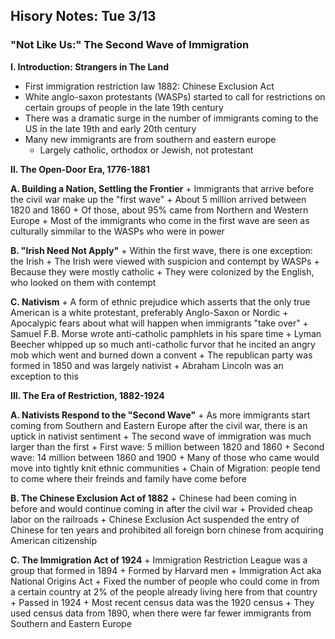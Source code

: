 Hisory Notes: Tue 3/13
----------------------

### "Not Like Us:" The Second Wave of Immigration

__I. Introduction: Strangers in The Land__
   + First immigration restriction law 1882: Chinese Exclusion Act
   + White anglo-saxon protestants (WASPs) started to call for restrictions on certain groups of people in the late 19th century
   + There was a dramatic surge in the number of immigrants coming to the US in the late 19th and early 20th century
   + Many new immigrants are from southern and eastern europe
      + Largely catholic, orthodox or Jewish, not protestant

__II. The Open-Door Era, 1776-1881__

   __A. Building a Nation, Settling the Frontier__
      + Immigrants that arrive before the civil war make up the "first wave"
         + About 5 million arrived between 1820 and 1860
         + Of those, about 95% came from Northern and Western Europe
         + Most of the immigrants who come in the first wave are seen as culturally simmilar to the WASPs who were in power

   __B. "Irish Need Not Apply"__
      + Within the first wave, there is one exception: the Irish
      + The Irish were viewed with suspicion and contempt by WASPs
         + Because they were mostly catholic
         + They were colonized by the English, who looked on them with contempt

   __C. Nativism__
      + A form of ethnic prejudice which asserts that the only true American is a white protestant, preferably Anglo-Saxon or Nordic
      + Apocalypic fears about what will happen when immigrants "take over"
      + Samuel F.B. Morse wrote anti-catholic pamphlets in his spare time
      + Lyman Beecher whipped up so much anti-catholic furvor that he incited an angry mob which went and burned down a convent
      + The republican party was formed in 1850 and was largely nativist
         + Abraham Lincoln was an exception to this

__III. The Era of Restriction, 1882-1924__

   __A. Nativists Respond to the "Second Wave"__
      + As more immigrants start coming from Southern and Eastern Europe after the civil war, there is an uptick in nativist sentiment
      + The second wave of immigration was much larger than the first
         + First wave: 5 million between 1820 and 1860
         + Second wave: 14 million between 1860 and 1900
      + Many of those who came would move into tightly knit ethnic communities
      + Chain of Migration: people tend to come where their freinds and family have come before

   __B. The Chinese Exclusion Act of 1882__
      + Chinese had been coming in before and would continue coming in after the civil war
      + Provided cheap labor on the railroads
      + Chinese Exclusion Act suspended the entry of Chinese for ten years and prohibited all foreign born chinese from acquiring American citizenship

   __C. The Immigration Act of 1924__
      + Immigration Restriction League was a group that formed in 1894
         + Formed by Harvard men
      + Immigration Act aka National Origins Act
         + Fixed the number of people who could come in from a certain country at 2% of the people already living here from that country
         + Passed in 1924
         + Most recent census data was the 1920 census
         + They used census data from 1890, when there were far fewer immigrants from Southern and Eastern Europe

